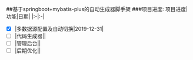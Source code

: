 ##基于springboot+mybatis-plus的自动生成器脚手架
###项目进度:
项目进度|功能|日期|
|:-|:-|
* [x] |多数据源配置及自动切换|2019-12-31|
* [ ] |代码生成器||
* [ ] |管理后台||
* [ ] |后期优化||